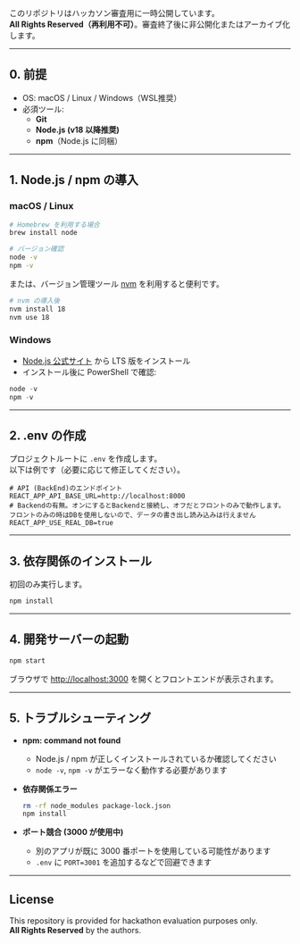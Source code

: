 このリポジトリはハッカソン審査用に一時公開しています。  
**All Rights Reserved（再利用不可）**。審査終了後に非公開化またはアーカイブ化します。

---

## 0. 前提

- OS: macOS / Linux / Windows（WSL推奨）
- 必須ツール:
  - **Git**
  - **Node.js (v18 以降推奨)**
  - **npm**（Node.js に同梱）

---

## 1. Node.js / npm の導入

### macOS / Linux
```bash
# Homebrew を利用する場合
brew install node

# バージョン確認
node -v
npm -v
```

または、バージョン管理ツール [nvm](https://github.com/nvm-sh/nvm) を利用すると便利です。

```bash
# nvm の導入後
nvm install 18
nvm use 18
```

### Windows
- [Node.js 公式サイト](https://nodejs.org/) から LTS 版をインストール  
- インストール後に PowerShell で確認:
```powershell
node -v
npm -v
```

---

## 2. .env の作成

プロジェクトルートに `.env` を作成します。  
以下は例です（必要に応じて修正してください）。

```dotenv
# API (BackEnd)のエンドポイント
REACT_APP_API_BASE_URL=http://localhost:8000
# Backendの有無。オンにするとBackendと接続し、オフだとフロントのみで動作します。フロントのみの時はDBを使用しないので、データの書き出し読み込みは行えません
REACT_APP_USE_REAL_DB=true
```

---

## 3. 依存関係のインストール

初回のみ実行します。

```bash
npm install
```

---

## 4. 開発サーバーの起動

```bash
npm start
```

ブラウザで [http://localhost:3000](http://localhost:3000) を開くとフロントエンドが表示されます。

---

## 5. トラブルシューティング

- **npm: command not found**
  - Node.js / npm が正しくインストールされているか確認してください
  - `node -v`, `npm -v` がエラーなく動作する必要があります

- **依存関係エラー**
  ```bash
  rm -rf node_modules package-lock.json
  npm install
  ```

- **ポート競合 (3000 が使用中)**
  - 別のアプリが既に 3000 番ポートを使用している可能性があります
  - `.env` に `PORT=3001` を追加するなどで回避できます

---

## License

This repository is provided for hackathon evaluation purposes only.  
**All Rights Reserved** by the authors.
